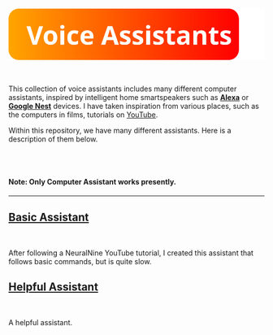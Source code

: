 <br/>

![Voice Assistants Logo SVG](Others/Images/logo.svg)

<br/>

This collection of voice assistants includes many different computer assistants, inspired by intelligent home smartspeakers such as [**Alexa**](https://developer.amazon.com/en-GB/alexa/) or [**Google Nest**](https://store.google.com/gb/category/connected_home?) devices. I have taken inspiration from various places, such as the computers in films, tutorials on [YouTube](https://youtube.com).

Within this repository, we have many different assistants. Here is a description of them below.

<br/>
<br/>

#### **Note: Only Computer Assistant works presently.**

------------------

## [Basic Assistant](https://github.com/Password-Classified/Voice-Assistants/tree/master/Basic%20Assistant)

<br/>

After following a NeuralNine YouTube tutorial, I created this assistant that follows basic commands, but is quite slow.

## [Helpful Assistant](https://github.com/Password-Classified/Voice-Assistants/tree/master/Computer%20Assistant)

<br/>

A helpful assistant.

<br/>
